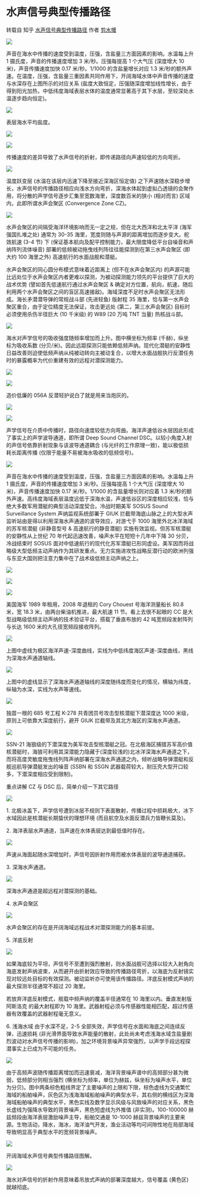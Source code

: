 # 水声信号典型传播路径

转载自 知乎 [水声信号典型传播路径](https://zhuanlan.zhihu.com/p/41255768) 作者 [剪水鹱](https://www.zhihu.com/people/wang-xiao-hui-50-34)

![](./水声信号典型传播路径/v2-48cdf89ad041e0301cb54cf53d321643_720w.webp)

声音在海水中传播的速度受到温度，压强，含盐量三方面因素的影响。水温每上升 1 摄氏度，声音的传播速度增加 3 米/秒。压强每提高 1 个大气压 (深度增大 10 米)，声音传播速度加快 0.17 米/秒。1/1000 的含盐量增长对应 1.3 米/秒的额外声速。在温度，压强，含盐量三重因素共同作用下，开阔海域水体中声音传播的速度与水深存在上图所示的对应关系 (盐度大致恒定，压强随深度增加线性增长，由于得到阳光加热，中低纬度海域表层水体的温度通常显著高于其下水层，至较深处水温逐步趋向恒定)。

![](./水声信号典型传播路径/v2-83f7059742bdb3944243d484b63592aa_720w.webp)

表层海水平均盐度。

![](./水声信号典型传播路径/v2-e5d55d07932cc9db31d8bd09477e4d99_720w.webp)

![](./水声信号典型传播路径/v2-374d1313b424d8c9874a2effe71355b9_720w.webp)

传播速度的差异导致了水声信号的折射，即传递路径向声速较低的方向弯折。

![](./水声信号典型传播路径/v2-c05676ec62b11b57bfee6f99a825c25c_720w.webp)

温度跃变层 (水温在该层内迅速下降至接近深海区恒定值) 之下声速随水深稳步增长，水声信号的传播路径相应向浅水方向弯折，深海水体起到虚拟凸透镜的会聚作用，将分散的声学信号逐步汇集至宽数海里，深度数百米的狭小 (相对而言) 区域内，此即所谓水声会聚区 (Convergence Zone CZ)。

![](./水声信号典型传播路径/v2-5c9c2838f344d8bb0aa93864d026f5cb_720w.webp)

水声会聚区的间隔受海洋环境影响而无一定之规，但在北大西洋和北太平洋 (海军强国扎堆之处) 通常为 30-35 海里，宽度则随与声源的距离增加而逐步变大。舵效航速 (3-4 节) 下 (保证基本航向及配平控制能力，最大限度降低平台自噪音和声纳阵列流体噪音) 部署的低频被动拖曳线列阵往往能探测到在第三水声会聚区 (即大约 100 海里之外) 高速航行的水面战舰和潜艇。

水声会聚区的同心圆分布模式意味着近距离上 (但不在水声会聚区内) 的声源可能比远处位于水声会聚区内者更难以探测，为被动探测能力领先的平台提供了巨大的战术优势 (譬如首先低速航行通过水声会聚区 & 确定对方位置，航向，航速，随后利用两个水声会聚区之间的盲区高速接敌)。海域深度不足时水声会聚区无法形成。海长矛潜潜导弹的常规战斗部 (先进轻鱼) 版射程 35 海里，恰与第一水声会聚区重合，由于定位精度无法保证，攻击更远处 (第二，第三水声会聚区) 目标时必须使用杀伤半径巨大 (10 千米级) 的 W89 (20 万吨 TNT 当量) 热核战斗部。

![](./水声信号典型传播路径/v2-de1b8189f750d622169d1ecfe8aa392f_720w.webp)

海水对声学信号的吸收强度随频率增加而上升。图中横坐标为频率 (千赫)，纵坐标为吸收系数 (分贝/米)。因此远距探测只能依赖低频声纳。现代化潜艇的安静性日益改善则迫使低频声纳从纯被动转向主被动复合，以增大水面战舰执行反潜任务时的暴露概率为代价重建有效的远程对潜探测能力。

![](./水声信号典型传播路径/v2-bf47a3a3b39ad4cdd4412fbafbc15ec1_720w.webp)

![](./水声信号典型传播路径/v2-88ac021c541b357721e883094b0e84b5_720w.webp)

造价低廉的 056A 反潜轻护说白了就是用来当炮灰的。

![](./水声信号典型传播路径/v2-981a762efe6969aa35b6a4884542f6a8_720w.webp)

![](./水声信号典型传播路径/v2-175f1c2de7cf92537fda2a3b31c4588b_720w.webp)

声学信号在介质中传播时，路径向速度较低方向弯曲。海洋声速低谷水层因此形成了事实上的声学波导通道，即所谓 Deep Sound Channel DSC。以较小角度入射的声信号依靠折射现象与该波导通道耦合 (与光纤的工作原理一致)，能以极低损耗长距离传播 (仅限于能量不易被海水吸收的低频信号)。

![](./水声信号典型传播路径/v2-30f1d97904f0dad71fa546e3ffea2c0d_720w.webp)

声音在海水中传播的速度受到温度，压强，含盐量三方面因素的影响。水温每上升 1 摄氏度，声音的传播速度增加 3 米/秒。压强每提高 1 个大气压 (深度增大 10 米)，声音传播速度加快 0.17 米/秒。1/1000 的含盐量增长则对应着 1.3 米/秒的额外声速。高纬度海域表层温度远低于深海水温，声速低谷区的深度相应较浅，恰与绝大多数军用潜艇的典型活动深度契合。冷战时期美军 SOSUS Sound Surveillance System 声纳监视系统部署于 GIUK 拦截带海底山脉之上的大型水声监听站由是得以利用深海水声通道的波导效应，对游弋于 1000 海里外北冰洋海域的苏军核潜艇 (非静音型号 & 高速航行的静音潜艇) 实施有效监视。但苏军核潜艇的安静性从上世纪 70 年代起迅速改善，噪声水平在短短十几年中下降 30 分贝，冷战结束时 SOSUS 面对中低速航行的现代化苏军潜艇已形同虚设。美军因而将战略级大型低频主动声纳作为其研发重点。无力实施进攻性战略反潜行动的欧洲列强与东亚大国则把注意力集中在了战术级低频主动声纳之上。

![](./水声信号典型传播路径/v2-cf6724ad108b83f963dd83d66a80de2a_720w.webp)

![](./水声信号典型传播路径/v2-20d10e5429bbd3642b6a1dd50e24478d_720w.webp)

![](./水声信号典型传播路径/v2-5d7a2dc1917d2e93345c6145b4bb94b5_720w.webp)

美国海军 1989 年租用，2008 年退租的 Cory Chouest 号海洋测量船长 80.8 米，宽 18.3 米，由两台柴油机推进，最大航速 11 节。看上去很不起眼的 CC 是大型战略级低频主动声纳的技术验证平台，搭载了垂直布放的 42 吨宽频段发射阵列与长达 1600 米的大孔径宽频段接收阵列。

![](./水声信号典型传播路径/v2-5ea0999b584889b3f7208382611c67a7_720w.webp)

上图中虚线为极区海洋声速-深度曲线，实线为中低纬度海区声速-深度曲线，黑线为深海水声通道轴线。

![](./水声信号典型传播路径/v2-2e41901481e758dd3da7fe9c7316c1d5_720w.webp)

上图中的虚线显示了深海水声通道轴线的深度随纬度而变化的情况，横轴为纬度，纵轴为水深，实线为水声等速线。

![](./水声信号典型传播路径/v2-54f26b98787f6e45ff901e53f354f2db_720w.webp)

独苗一根的 685 号工程 K-278 共青团员号攻击型核潜艇下潜深度达 1000 米级，原则上可依靠大深度航行，避开 GIUK 拦截带及其北方海区的深海水声通道。

![](./水声信号典型传播路径/v2-d71a0d44e63c2061f0e4c2a6bea568d6_720w.webp)

SSN-21 海狼级的下潜深度为美军攻击型核潜艇之冠。在北极海区捕猎苏军高价值核潜艇时，海狼可利用其深潜能力隐藏于(深度较浅的)北冰洋深海水声通道之下，而将高度灵敏度拖曳线列阵声纳部署在深海水声通道之内，倾听战略导弹潜艇和反舰巡航导弹潜艇发出的噪音 (SSBN 和 SSGN 武器载荷较大，耐压壳大型开口较多，下潜深度相应受到限制)。

重点讲解 CZ 与 DSC 后，简单介绍一下其它路径

![](./水声信号典型传播路径/v2-8449dfe5e43d82483240392ee7c455d3_720w.webp)

1\. 北极冰盖下，声学信号遭到冰层不规则下表面散射，传播过程中损耗极大，冰下水域因此是核潜艇长期蛰伏的理想环境 (而且航空及水面反潜兵力皆鞭长莫及)。

2\. 海洋表层水声通道，当声速在水体表层达到最低值时存在。

![](./水声信号典型传播路径/v2-374d1313b424d8c9874a2effe71355b9_720w.webp)

声速从海面起随水深增加时，声信号因折射作用而被水体表层的波导通道捕获。

3\. 深海水声通道。

![](./水声信号典型传播路径/v2-30f1d97904f0dad71fa546e3ffea2c0d_720w.webp)

深海水声通道是超远程对潜探测的基础。

4\. 水声会聚区

![](./水声信号典型传播路径/v2-3e1a1fa863a9e35f4f7c8ee00de31af6_720w.webp)

水声会聚区的存在是开阔海域远程战术对潜探测能力的基本前提。

5\. 洋底反射

![](./水声信号典型传播路径/v2-e75ed9fe742d53b4063527f7ddc0efb8_720w.webp)

如果海底较为平坦，声信号不至遭到强烈散射，则水面战舰可选择以较大入射角向海底发射声纳波束，从而避开由折射效应导致的传播路径弯折，以海底为反射镜实现对较远处目标的有效探测。被动监听亦可使用该传播路径。洋底反射模式声纳的最大探测半径通常不超过 20 海里。

若放弃洋底反射模式，舰载中频声纳的覆盖半径通常在 10 海里以内。垂直发射版阿斯洛克 的最大射程即为 10 海里。武器射程必须与传感器性能相匹配，超过传感器有效覆盖的武器射程毫无意义。

6\. 浅海水域
由于水深不足，2-5 全部失效，声学信号在水面和海底之间连续反弹，迅速损耗 (非光滑界面导致水声能量的散射，此处尚未考虑浅海水域含盐量剧烈波动对水声信号传播的影响)，加之环境背景噪声异常强烈，以声学手段远程探潜事实上已成为不可能的任务。

![](./水声信号典型传播路径/v2-091b0ee4fb0bbb6822a4a8515451f910_720w.webp)

由于高频声波随传播距离增加而迅速衰减，海洋背景噪声谱中的高频部分甚为微弱，低频部分则相当强烈 (横坐标为频率，单位为赫兹，纵坐标为噪声水平，单位为分贝)。图中两条棕色粗线界定了主要噪声的上限和下限，棕色虚线为交通繁忙海域的船舶噪声，灰色区为浅海海域船舶噪声的典型水平，其右侧的横线区为深海海域船舶噪声的典型水平，黑色实线及数字显示风级与风致噪声的对应关系，黑色长虚线为强降水导致的背景噪声，黑色短虚线为外推值 (非实测)。100-100000 赫兹频段由海洋表层激励噪声主导，船舶交通是 10-1000 赫兹背景噪声的主要来源。生物活动，降水，海冰，海洋油气开发，渔业活动等均可间隙性地在局部海域导致明显高于典型水平的宽频背景噪声。

![](./水声信号典型传播路径/v2-ed441933500514057875e34686c0c7f2_720w.webp)

开阔海域水声信号典型传播路径图解。

![](./水声信号典型传播路径/v2-e86cc119e08e95126ddb8584f4e58ec3_720w.webp)

海水对声信号的折射作用意味着吊放式声纳的部署深度越大，信号覆盖 (黄色区) 就越彻底。
